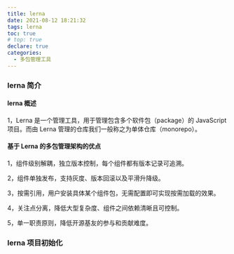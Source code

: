 ```yaml
---
title: lerna
date: 2021-08-12 18:21:32
tags: lerna
toc: true
# top: true
declare: true
categories:
  - 多包管理工具
---
```


### lerna 简介

#### lerna 概述

1，Lerna 是一个管理工具，用于管理包含多个软件包（package）的 JavaScript 项目。而由 Lerna 管理的仓库我们一般称之为单体仓库（monorepo）。

#### 基于 Lerna 的多包管理架构的优点

1，组件级别解耦，独立版本控制，每个组件都有版本记录可追溯。

2，组件单独发布，支持灰度、版本回滚以及平滑升降级。

3，按需引用，用户安装具体某个组件包，无需配置即可实现按需加载的效果。

4，关注点分离，降低大型复杂度、组件之间依赖清晰且可控制。

5，单一职责原则，降低开源基友的参与和贡献难度。

### lerna 项目初始化
